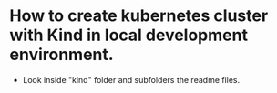 # How to create kubernetes cluster with Kind in local development environment.

- Look inside "kind" folder and subfolders the readme files.